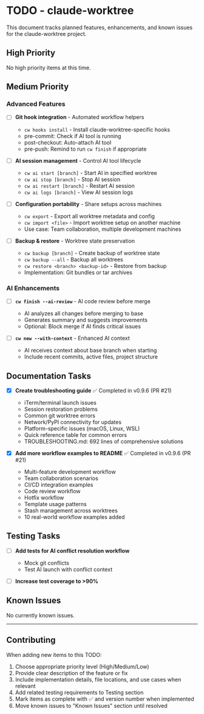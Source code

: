 # TODO - claude-worktree

This document tracks planned features, enhancements, and known issues for the claude-worktree project.

## High Priority

No high priority items at this time.

## Medium Priority

### Advanced Features

- [ ] **Git hook integration** - Automated workflow helpers
  - `cw hooks install` - Install claude-worktree-specific hooks
  - pre-commit: Check if AI tool is running
  - post-checkout: Auto-attach AI tool
  - pre-push: Remind to run `cw finish` if appropriate

- [ ] **AI session management** - Control AI tool lifecycle
  - `cw ai start [branch]` - Start AI in specified worktree
  - `cw ai stop [branch]` - Stop AI session
  - `cw ai restart [branch]` - Restart AI session
  - `cw ai logs [branch]` - View AI session logs

- [ ] **Configuration portability** - Share setups across machines
  - `cw export` - Export all worktree metadata and config
  - `cw import <file>` - Import worktree setup on another machine
  - Use case: Team collaboration, multiple development machines

- [ ] **Backup & restore** - Worktree state preservation
  - `cw backup [branch]` - Create backup of worktree state
  - `cw backup --all` - Backup all worktrees
  - `cw restore <branch> <backup-id>` - Restore from backup
  - Implementation: Git bundles or tar archives

### AI Enhancements

- [ ] **`cw finish --ai-review`** - AI code review before merge
  - AI analyzes all changes before merging to base
  - Generates summary and suggests improvements
  - Optional: Block merge if AI finds critical issues

- [ ] **`cw new --with-context`** - Enhanced AI context
  - AI receives context about base branch when starting
  - Include recent commits, active files, project structure

## Documentation Tasks

- [x] **Create troubleshooting guide** ✅ Completed in v0.9.6 (PR #21)
  - iTerm/terminal launch issues
  - Session restoration problems
  - Common git worktree errors
  - Network/PyPI connectivity for updates
  - Platform-specific issues (macOS, Linux, WSL)
  - Quick reference table for common errors
  - TROUBLESHOOTING.md: 692 lines of comprehensive solutions

- [x] **Add more workflow examples to README** ✅ Completed in v0.9.6 (PR #21)
  - Multi-feature development workflow
  - Team collaboration scenarios
  - CI/CD integration examples
  - Code review workflow
  - Hotfix workflow
  - Template usage patterns
  - Stash management across worktrees
  - 10 real-world workflow examples added

## Testing Tasks

- [ ] **Add tests for AI conflict resolution workflow**
  - Mock git conflicts
  - Test AI launch with conflict context

- [ ] **Increase test coverage to >90%**

## Known Issues

No currently known issues.

---

## Contributing

When adding new items to this TODO:
1. Choose appropriate priority level (High/Medium/Low)
2. Provide clear description of the feature or fix
3. Include implementation details, file locations, and use cases when relevant
4. Add related testing requirements to Testing section
5. Mark items as complete with ✅ and version number when implemented
6. Move known issues to "Known Issues" section until resolved
